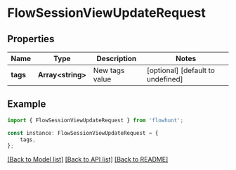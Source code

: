 # FlowSessionViewUpdateRequest


## Properties

Name | Type | Description | Notes
------------ | ------------- | ------------- | -------------
**tags** | **Array&lt;string&gt;** | New tags value | [optional] [default to undefined]

## Example

```typescript
import { FlowSessionViewUpdateRequest } from 'flowhunt';

const instance: FlowSessionViewUpdateRequest = {
    tags,
};
```

[[Back to Model list]](../README.md#documentation-for-models) [[Back to API list]](../README.md#documentation-for-api-endpoints) [[Back to README]](../README.md)
